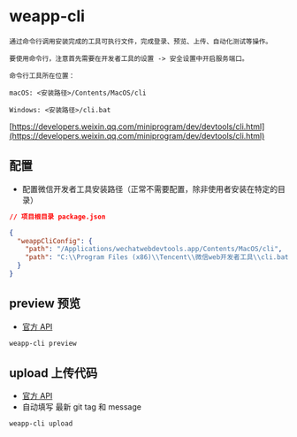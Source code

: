 # weapp-cli

```text
通过命令行调用安装完成的工具可执行文件，完成登录、预览、上传、自动化测试等操作。

要使用命令行，注意首先需要在开发者工具的设置 -> 安全设置中开启服务端口。

命令行工具所在位置：

macOS: <安装路径>/Contents/MacOS/cli

Windows: <安装路径>/cli.bat
```

[https://developers.weixin.qq.com/miniprogram/dev/devtools/cli.html](https://developers.weixin.qq.com/miniprogram/dev/devtools/cli.html)

## 配置

- 配置微信开发者工具安装路径（正常不需要配置，除非使用者安装在特定的目录）

```json
// 项目根目录 package.json

{
  "weappCliConfig": {
    "path": "/Applications/wechatwebdevtools.app/Contents/MacOS/cli",
    "path": "C:\\Program Files (x86)\\Tencent\\微信web开发者工具\\cli.bat"
  }
}
```

## preview 预览

- [官方 API](https://developers.weixin.qq.com/miniprogram/dev/devtools/cli.html#预览)

```cmd
weapp-cli preview
```

## upload 上传代码

- [官方 API](https://developers.weixin.qq.com/miniprogram/dev/devtools/cli.html#上传代码)
- 自动填写 最新 git tag 和 message

```cmd
weapp-cli upload
```
